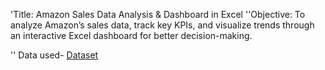 'Title: Amazon Sales Data Analysis & Dashboard in Excel
''Objective: To analyze Amazon’s sales data, track key KPIs, and visualize trends through an interactive Excel dashboard for better decision-making.

'' Data used- <a href= "https://github.com/jencybalraj/Data-Analysis-Dashboard/blob/main/Amazon_Sales_Data%20.xlsx">Dataset</a>
